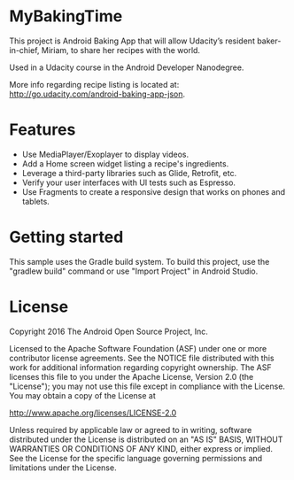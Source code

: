 # MyBakingTime

This project is Android Baking App that will allow Udacity’s resident baker-in-chief, Miriam, to share her recipes with the world.

Used in a Udacity course in the Android Developer Nanodegree.

More info regarding recipe listing is located at: http://go.udacity.com/android-baking-app-json.

# Features
- Use MediaPlayer/Exoplayer to display videos.
- Add a Home screen widget listing a recipe's ingredients.
- Leverage a third-party libraries such as Glide, Retrofit, etc.
- Verify your user interfaces with UI tests such as Espresso.
- Use Fragments to create a responsive design that works on phones and tablets.

# Getting started
This sample uses the Gradle build system. To build this project, use the "gradlew build" command or use "Import Project" in Android Studio.

# License
Copyright 2016 The Android Open Source Project, Inc.

Licensed to the Apache Software Foundation (ASF) under one or more contributor license agreements. See the NOTICE file distributed with this work for additional information regarding copyright ownership. The ASF licenses this file to you under the Apache License, Version 2.0 (the "License"); you may not use this file except in compliance with the License. You may obtain a copy of the License at

http://www.apache.org/licenses/LICENSE-2.0

Unless required by applicable law or agreed to in writing, software distributed under the License is distributed on an "AS IS" BASIS, WITHOUT WARRANTIES OR CONDITIONS OF ANY KIND, either express or implied. See the License for the specific language governing permissions and limitations under the License.
